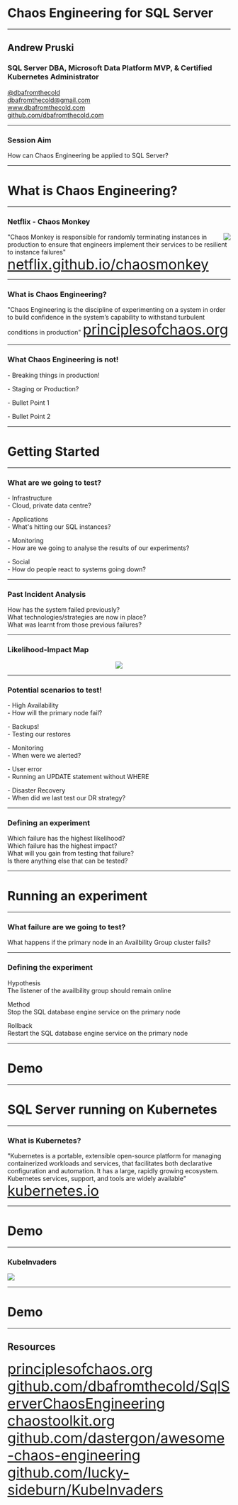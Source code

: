 # Chaos Engineering for SQL Server

---

## Andrew Pruski

### SQL Server DBA, Microsoft Data Platform MVP, & Certified Kubernetes Administrator
<!-- .slide: style="text-align: left;"> -->
<i class="fab fa-twitter"></i><a href="https://twitter.com/dbafromthecold">  @dbafromthecold</a><br>
<i class="fas fa-envelope"></i>  dbafromthecold@gmail.com<br>
<i class="fab fa-wordpress"></i>  www.dbafromthecold.com<br>
<i class="fab fa-github"></i><a href="https://github.com/dbafromthecold">  github.com/dbafromthecold.com</a>

---

### Session Aim

How can Chaos Engineering be applied to SQL Server?

---

# What is Chaos Engineering?

---

### Netflix - Chaos Monkey
<!-- .slide: style="text-align: left;"> -->
<img src="images/chaosmonkey.png" style="float: right"/>

"Chaos Monkey is responsible for randomly terminating instances in production to ensure that engineers implement their services to be resilient to instance failures"<br>
<font size="6"><a href="netflix.github.io/chaosmonkey/">netflix.github.io/chaosmonkey</a></font>

---

### What is Chaos Engineering?
<!-- .slide: style="text-align: left;"> -->
"Chaos Engineering is the discipline of experimenting on a system in order to build confidence in the system’s capability to withstand turbulent conditions in production"
<font size="6"><a href="principlesofchaos.org">principlesofchaos.org</a></font>

---

### What Chaos Engineering is not!
<!-- .slide: style="text-align: left;"> -->
<p class="fragment">- Breaking things in production!</p>
<p class="fragment">- Staging or Production?</p>
<p class="fragment">- Bullet Point 1</p>
<p class="fragment">- Bullet Point 2</p>

---

# Getting Started

---

### What are we going to test?

<!-- .slide: style="text-align: left;"> -->
<p class="fragment">- Infrastructure<br>
    - Cloud, private data centre?</p>
<p class="fragment">- Applications<br>
    - What's hitting our SQL instances?</p>
<p class="fragment">- Monitoring<br>
    - How are we going to analyse the results of our experiments?</p>
<p class="fragment">- Social<br>
    - How do people react to systems going down?</p>

---

### Past Incident Analysis
<!-- .slide: style="text-align: left;"> -->
How has the system failed previously?<br>
What technologies/strategies are now in place?<br>
What was learnt from those previous failures?<br>

---

### Likelihood-Impact Map

<p align="center">
<img src="images/likelihoodImpactMap.png" />
</p>

---

### Potential scenarios to test!
<!-- .slide: style="text-align: left;"> -->
<p class="fragment">- High Availability<br>
    - How will the primary node fail?</p>
<p class="fragment">- Backups!<br>
    - Testing our restores</p>
<p class="fragment">- Monitoring<br>
    - When were we alerted?</p>
<p class="fragment">- User error<br>
    - Running an UPDATE statement without WHERE</p>
<p class="fragment">- Disaster Recovery<br>
    - When did we last test our DR strategy?</p>

---

### Defining an experiment
<!-- .slide: style="text-align: left;"> -->
Which failure has the highest likelihood?<br>
Which failure has the highest impact?<br>
What will you gain from testing that failure?<br>
Is there anything else that can be tested?

---

# Running an experiment

---

### What failure are we going to test?
<!-- .slide: style="text-align: left;"> -->
<p class="fragment">What happens if the primary node in an Availbility Group cluster fails?</p>


---

### Defining the experiment
<!-- .slide: style="text-align: left;"> -->
<p class="fragment">Hypothesis<br>
</li>The listener of the availbility group should remain online</li></p>
<p class="fragment">Method<br>
</li>Stop the SQL database engine service on the primary node</li></p>
<p class="fragment">Rollback<br>
</li>Restart the SQL database engine service on the primary node</li></p>

---

# Demo

---

# SQL Server running on Kubernetes

---

### What is Kubernetes?
<!-- .slide: style="text-align: left;"> -->
"Kubernetes is a portable, extensible open-source platform for managing containerized workloads and services, that facilitates both declarative configuration and automation. It has a large, rapidly growing ecosystem. Kubernetes services, support, and tools are widely available"<br>
<font size="6"><a href="kubernetes.io">kubernetes.io</a></font>

---

# Demo

---

### KubeInvaders

<img src="images/KubeInvaders_75.png" style="float: center"/>

---

# Demo

---

## Resources
<!-- .slide: style="text-align: left;"> -->
<font size="6">
<a href="https://principlesofchaos.org">principlesofchaos.org</a><br>
<a href="https://github.com/dbafromthecold/SqlServerChaosEngineering">github.com/dbafromthecold/SqlServerChaosEngineering</a><br>
<a href="https://chaostoolkit.org">chaostoolkit.org</a><br>
<a href="https://github.com/dastergon/awesome-chaos-engineering">github.com/dastergon/awesome-chaos-engineering</a><br>
<a href="https://github.com/lucky-sideburn/KubeInvaders">github.com/lucky-sideburn/KubeInvaders</a>
</font>
